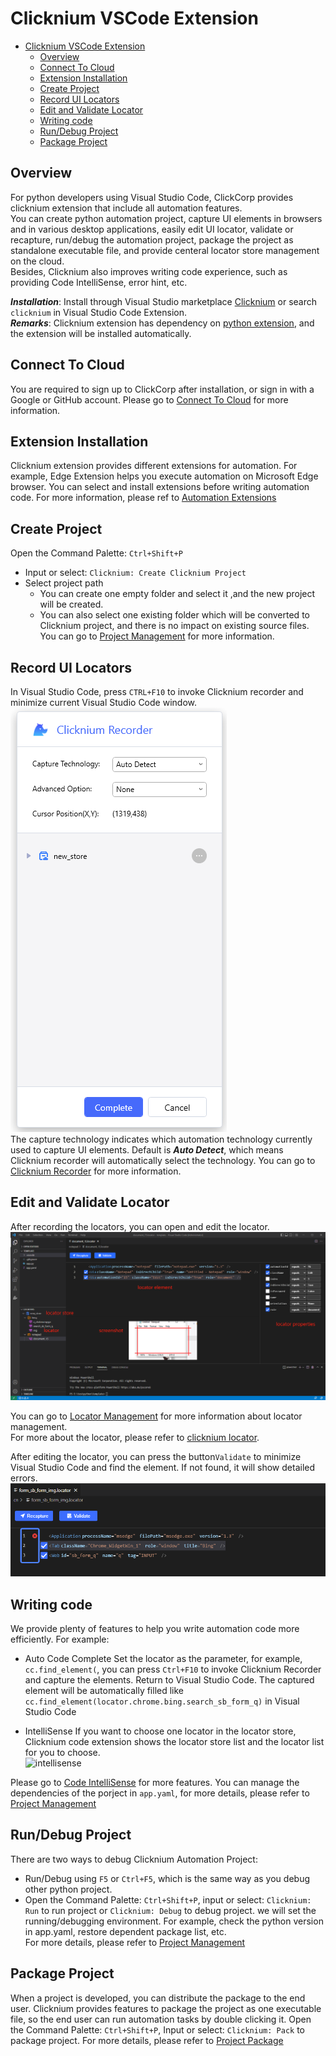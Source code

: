 # Clicknium VSCode Extension<!-- {docsify-ignore-all} -->

- [Clicknium VSCode Extension](#clicknium-vscode-extension)
  - [Overview](#overview)
  - [Connect To Cloud](#connect-to-cloud)
  - [Extension Installation](#extension-installation)
  - [Create Project](#create-project)
  - [Record UI Locators](#record-ui-locators)
  - [Edit and Validate Locator](#edit-and-validate-locator)
  - [Writing code](#writing-code)
  - [Run/Debug Project](#rundebug-project)
  - [Package Project](#package-project)

## Overview
For python developers using Visual Studio Code, ClickCorp provides clicknium extension that include all automation features.  
You can create python automation project, capture UI elements in browsers and in various desktop applications, easily edit UI locator, validate or recapture, run/debug the automation project, package the project as standalone executable file, and provide centeral locator store management on the cloud.  
Besides, Clicknium also improves writing code experience, such as providing Code IntelliSense, error hint, etc.

***Installation​***: Install through Visual Studio marketplace [Clicknium](https://marketplace.visualstudio.com/items?itemName=ClickCorp.clicknium) or search `clicknium` in Visual Studio Code Extension.  
***Remarks***: Clicknium extension has dependency on [python extension](https://marketplace.visualstudio.com/items?itemName=ms-python.python), and the extension will be installed automatically. 

## Connect To Cloud
You are required to sign up to ClickCorp after installation, or sign in with a Google or GitHub account. Please go to [Connect To Cloud](/doc/developtools/connect_to_cloud.md) for more information.

## Extension Installation
Clicknium extension provides different extensions for automation. For example, Edge Extension helps you execute automation on Microsoft Edge browser.
You can select and install extensions before writing automation code. For more information, please ref to [Automation Extensions](/doc/developtools/extensions/extensions.md)

## Create Project
Open the Command Palette: `Ctrl+Shift+P`
- Input or select: `Clicknium: Create Clicknium Project`
- Select project path
  - You can create one empty folder and select it ,and the new project will be created.
  - You can also select one existing folder which will be converted to Clicknium project, and there is no impact on existing source files.
You can go to [Project Management](/doc/developtools/project_management.md) for more information.

## Record UI Locators
In Visual Studio Code, press `CTRL+F10` to invoke Clicknium recorder and minimize current Visual Studio Code window.  
![clicknium recorder](../img/recorder_main.png)  
The capture technology indicates which automation technology currently used to capture UI elements. Default is ***Auto Detect***, which means Clicknium recorder will automatically select the technology.
You can go to [Clicknium Recorder](/doc/developtools/recorder.md) for more information.

## Edit and Validate Locator
After recording the locators, you can open and edit the locator.  
![clicknium vscode](../img/main.png) 

You can go to [Locator Management](/doc/developtools/locator_management.md) for more information about locator management.  
For more about the locator, please refer to [clicknium locator](./doc/automation/locator.md).  

After editing the locator, you can press the button`Validate` to minimize Visual Studio Code and find the element. If not found, it will show detailed errors.  
![validate error](../img/validate_err.png)

## Writing code
We provide plenty of features to help you write automation code more efficiently. For example:  
- Auto Code Complete
Set the locator as the parameter, for example, `cc.find_element(`, you can press `Ctrl+F10` to invoke Clicknium Recorder and capture the elements. Return to Visual Studio Code. The captured element will be automatically filled like `cc.find_element(locator.chrome.bing.search_sb_form_q)` in Visual Studio Code

- IntelliSense
If you want to choose one locator in the locator store, Clicknium code extension shows the locator store list and the locator list for you to choose.  
![intellisense](../img/intelliSense.png)

Please go to [Code IntelliSense](/doc/developtools/vscode/codeintelliSense.md) for more features.
You can manage the dependencies of the porject in `app.yaml`, for more details, please refer to [Project Management](/doc/developtools/project_management.md)

## Run/Debug Project
There are two ways to debug Clicknium Automation Project:
- Run/Debug using `F5` or `Ctrl+F5`, which is the same way as you debug other python project.
- Open the Command Palette: `Ctrl+Shift+P`, input or select: `Clicknium: Run` to run project or `Clicknium: Debug` to debug project.
we will set the running/debugging environment. For example, check the python version in app.yaml, restore dependent package list, etc.  
For more details, please refer to [Project Management](/doc/developtools/project_management.md)

## Package Project
When a project is developed, you can distribute the package to the end user. Clicknium provides features to package the project as one executable file, so the end user can run automation tasks by double clicking it.
Open the Command Palette: `Ctrl+Shift+P`, Input or select: `Clicknium: Pack` to package project.
For more details, please refer to [Project Package](/doc/developtools/project_package.md)